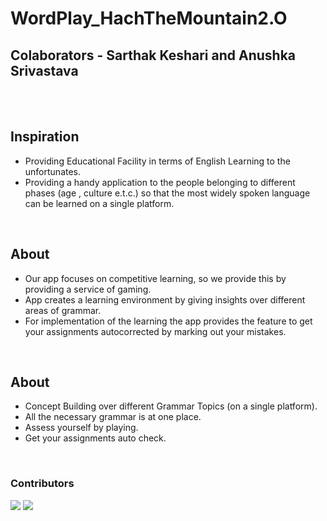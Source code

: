 # WordPlay_HachTheMountain2.O

<h2> Colaborators - Sarthak Keshari and Anushka Srivastava </h2>

<br>
<br>

<h2>Inspiration</h2>
<ul>
  <li>Providing Educational Facility in terms of English Learning to the unfortunates.
</li>
  <li>Providing a handy application to the people belonging to different phases (age , culture e.t.c.) so that the most widely spoken language can be learned on a single platform.
</li>
</ul>

<br>

<h2>About</h2>
<ul>
  <li>
    Our app focuses on competitive learning, so we provide this by providing a service of gaming. 
</li>
  <li>
    App creates a learning environment by   giving insights over different areas of grammar.
</li>
  <li>
    For implementation of the learning the app provides the feature to get your assignments autocorrected by marking out your mistakes.
  </li>
</ul>

<br>

<h2>About</h2>
<ul>
  <li>
    Concept Building over different Grammar Topics (on a single platform).
  </li>
  <li>
    All the necessary grammar is at one place.
</li>
  <li>
    Assess yourself by playing.
  </li>
  <li>
    Get your assignments auto check.
  </li>
</ul>

<br>

<h3>Contributors</h3>

[![](https://github.com/anushka-srivastava22.png?size=50)](https://github.com/anushka-srivastava22)
[![](https://github.com/SarthakKeshari.png?size=50)](https://github.com/SarthakKeshari)
